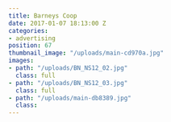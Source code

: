 ```yaml
---
title: Barneys Coop
date: 2017-01-07 18:13:00 Z
categories:
- advertising
position: 67
thumbnail_image: "/uploads/main-cd970a.jpg"
images:
- path: "/uploads/BN_NS12_02.jpg"
  class: full
- path: "/uploads/BN_NS12_03.jpg"
  class: full
- path: "/uploads/main-db8389.jpg"
  class: 
---
```


